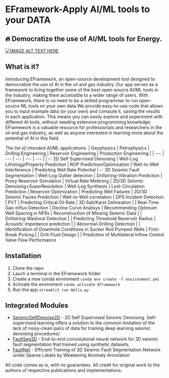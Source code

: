 # EFramework-Apply AI/ML tools to your DATA
## 🔥 Democratize the use of AI/ML tools for Energy.

[![IMAGE ALT TEXT HERE](https://img.youtube.com/vi/n5wsGcQ3tAc/0.jpg)](https://www.youtube.com/watch?v=n5wsGcQ3tAc)

## What is it? 
Introducing EFramework, an open-source development tool designed to democratize the use of AI in the oil and gas industry. Our app serves as a framework to bring together some of the best open-source AI/ML tools in the industry, making them accessible to a wider range of users. With EFramework, there is no need to be a skilled programmer to run open-source ML tools on your own data.We provide easy-to-use code that allows you to input example data (or your own) and compute it, saving the results in each application. This means you can easily explore and experiment with different AI tools, without needing extensive programming knowledge. EFramework is a valuable resource for professionals and researchers in the oil and gas industry, as well as anyone interested in learning more about the potential of AI in this field.

*The list of intended AI/ML applications:*
| Geophysics | Petrophysics | Drilling Engineering | Reservoir Engineering | Production Engineering |
| --- | --- | --- | --- | --- | 
| ✅ 2D Self Supervised Denoising | Well-Log Lithology/Property Prediction | ROP Prediction/Optimization | Well-to-Well Interference | Predicting Well Rate Potential 
| ✅ 3D Seismic Fault Segmentation | Well-Log Outlier detection | Drillstring-Vibration Prediction | Proxy Reservoir Simulation | Virtual Rate Metering
| 2D/3D Seismic Denoising+SuperResolution | Well-Log Synthesis | Lost-Circulation Prediction | Reservoir Optimization | Predicting Well Failures 
| 2D/3D Seismic Facies Prediction | Well-to-Well correlation | DPS Incident Detection | PVT | Predicting Critical Oil Rate
| 3D Salt/Karst Delineation | | Real-Time Gas-Influx Detection | Decline Curve Analisys | Recommending Optimum Well Spacing in NFRs
| Reconstruction of Missing Seismic Data | | Drillstring-Washout Detection | | Predicting Threshold Reservoir Radius
| Acoustic Impedance prediction | | Abnormal-Drilling Detection | | Identification of Downhole Conditions in Sucker Rod Pumped Wells
| First-Break Picking | | Drill-Fluid Design | | Prediction of Multilateral Inflow Control Valve Flow Performance


## Installation 
1. Clone the repo
2. Lauch a terminal in the EFramework folder
3. Create a new conda enviroment `conda env create -f environment.yml`
4. Activate the enviroment `conda activate EFramework`
5. Run the app `streamlit run Hello.py`

## Integrated Modules
- [SeismicSelfDenoise2D](https://github.com/swag-kaust/Transform2022_SelfSupervisedDenoising) - 2D Self Supervised Seismic Denoising. Self-supervised learning offers a solution to the common limitation of the lack of noisy-clean pairs of data for training deep learning seismic denoising procedures/
- [FaultSeg3D](https://github.com/xinwucwp/faultSeg) - End-to-end convolutional neural network for 3D seismic fault segmentation that trained using synthetic datasets.
- [FaultNet](https://github.com/douyimin/FaultNet) - Efficient Training of 3D Seismic Fault Segmentation Network under Sparse Labels by Weakening Anomaly Annotation

All code comes as is, with no guarantees. All credit for original work to the authors of respective publications and implementations.
